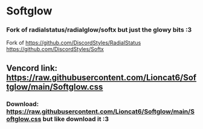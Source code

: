 # Softglow
### Fork of radialstatus/radialglow/softx but just the glowy bits :3

Fork of https://github.com/DiscordStyles/RadialStatus https://github.com/DiscordStyles/Softx


## Vencord link: https://raw.githubusercontent.com/Lioncat6/Softglow/main/Softglow.css

### Download: https://raw.githubusercontent.com/Lioncat6/Softglow/main/Softglow.css but like download it :3
